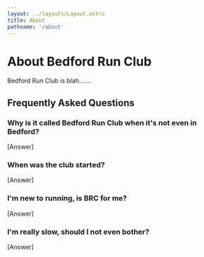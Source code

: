 ```yaml
---
layout: ../layouts/Layout.astro
title: About
pathname: '/about'
---
```


# About Bedford Run Club

Bedford Run Club is blah.......

## Frequently Asked Questions

### Why is it called Bedford Run Club when it's not even in Bedford?

[Answer]

### When was the club started?

[Answer]

### I'm new to running, is BRC for me?

[Answer]

### I'm really slow, should I not even bother?

[Answer]

